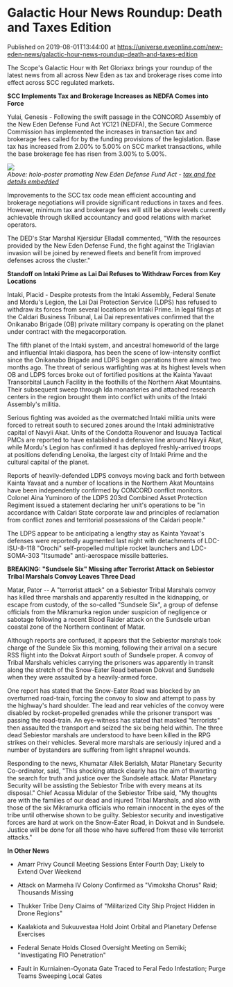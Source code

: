 # Galactic Hour News Roundup: Death and Taxes Edition
Published on 2019-08-01T13:44:00 at https://universe.eveonline.com/new-eden-news/galactic-hour-news-roundup-death-and-taxes-edition

The Scope's Galactic Hour with Ret Gloriaxx brings your roundup of the latest news from all across New Eden as tax and brokerage rises come into effect across SCC regulated markets.

**SCC Implements Tax and Brokerage Increases as NEDFA Comes into Force**

Yulai, Genesis  - Following the swift passage in the CONCORD Assembly of the New Eden Defense Fund Act YC121 (NEDFA), the Secure Commerce Commission has implemented the increases in transaction tax and brokerage fees called for by the funding provisions of the legislation. Base tax has increased from 2.00% to 5.00% on SCC market transactions, while the base brokerage fee has risen from 3.00% to 5.00%.

[![](https://web.ccpgamescdn.com/fiction/eveonline/worldnews/images/nedfa_poster.png)](https://www.eveonline.com/article/pvewgz/updates-to-sales-taxes-and-brokers-fees)  
_Above: holo-poster promoting New Eden Defense Fund Act - [tax and fee details embedded](https://www.eveonline.com/article/pvewgz/updates-to-sales-taxes-and-brokers-fees)_

Improvements to the SCC tax code mean efficient accounting and brokerage negotiations will provide significant reductions in taxes and fees. However, minimum tax and brokerage fees will still be above levels currently achievable through skilled accountancy and good relations with market operators.

The DED's Star Marshal Kjersidur Elladall commented, "With the resources provided by the New Eden Defense Fund, the fight against the Triglavian invasion will be joined by renewed fleets and benefit from improved defenses across the cluster."

 

**Standoff on Intaki Prime as Lai Dai Refuses to Withdraw Forces from Key Locations**

Intaki, Placid  - Despite protests from the Intaki Assembly, Federal Senate and Mordu's Legion, the Lai Dai Protection Service (LDPS) has refused to withdraw its forces from several locations on Intaki Prime. In legal filings at the Caldari Business Tribunal, Lai Dai representatives confirmed that the Onikanabo Brigade (OB) private military company is operating on the planet under contract with the megacorporation.

The fifth planet of the Intaki system, and ancestral homeworld of the large and influential Intaki diaspora, has been the scene of low-intensity conflict since the Onikanabo Brigade and LDPS began operations there almost two months ago. The threat of serious warfighting was at its highest levels when OB and LDPS forces broke out of fortified positions at the Kainta Yavaat Transorbital Launch Facility in the foothills of the Northern Akat Mountains. Their subsequent sweep through Ida monasteries and attached research centers in the region brought them into conflict with units of the Intaki Assembly's militia.

Serious fighting was avoided as the overmatched Intaki militia units were forced to retreat south to secured zones around the Intaki administrative capital of Navyii Akat. Units of the Condotta Rouvenor and Isuuaya Tactical PMCs are reported to have established a defensive line around Navyii Akat, while Mordu's Legion has confirmed it has deployed freshly-arrived troops at positions defending Lenoika, the largest city of Intaki Prime and the cultural capital of the planet.

Reports of heavily-defended LDPS convoys moving back and forth between Kainta Yavaat and a number of locations in the Northern Akat Mountains have been independently confirmed by CONCORD conflict monitors. Colonel Aina Yuminoro of the LDPS 203rd Combined Asset Protection Regiment issued a statement declaring her unit's operations to be "in accordance with Caldari State corporate law and principles of reclamation from conflict zones and territorial possessions of the Caldari people."

The LDPS appear to be anticipating a lengthy stay as Kainta Yavaat's defenses were reportedly augmented last night with detachments of LDC-ISU-8-118 "Orochi" self-propelled multiple rocket launchers and LDC-SOMA-303 "Itsumade" anti-aerospace missile batteries.

 

**BREAKING: "Sundsele Six" Missing after Terrorist Attack on Sebiestor Tribal Marshals Convoy Leaves Three Dead**

Matar, Pator -- A "terrorist attack" on a Sebiestor Tribal Marshals convoy has killed three marshals and apparently resulted in the kidnapping, or escape from custody, of the so-called "Sundsele Six", a group of defense officials from the Mikramurka region under suspicion of negligence or sabotage following a recent Blood Raider attack on the Sundsele urban coastal zone of the Northern continent of Matar.

Although reports are confused, it appears that the Sebiestor marshals took charge of the Sundele Six this morning, following their arrival on a secure RSS flight into the Dokvat Airport south of Sundsele proper. A convoy of Tribal Marshals vehicles carrying the prisoners was apparently in transit along the stretch of the Snow-Eater Road between Dokvat and Sundsele when they were assaulted by a heavily-armed force.

One report has stated that the Snow-Eater Road was blocked by an overturned road-train, forcing the convoy to slow and attempt to pass by the highway's hard shoulder. The lead and rear vehicles of the convoy were disabled by rocket-propelled grenades while the prisoner transport was passing the road-train. An eye-witness has stated that masked "terrorists" then assaulted the transport and seized the six being held within. The three dead Sebiestor marshals are understood to have been killed in the RPG strikes on their vehicles. Several more marshals are seriously injured and a number of bystanders are suffering from light shrapnel wounds.

Responding to the news, Khumatar Allek Berialsh, Matar Planetary Security Co-ordinator, said, "This shocking attack clearly has the aim of thwarting the search for truth and justice over the Sundsele attack. Matar Planetary Security will be assisting the Sebiestor Tribe with every means at its disposal." Chief Acassa Midular of the Sebiestor Tribe said, "My thoughts are with the families of our dead and injured Tribal Marshals, and also with those of the six Mikramurka officials who remain innocent in the eyes of the tribe until otherwise shown to be guilty. Sebiestor security and investigative forces are hard at work on the Snow-Eater Road, in Dokvat and in Sundsele. Justice will be done for all those who have suffered from these vile terrorist attacks."

**In Other News**

  * Amarr Privy Council Meeting Sessions Enter Fourth Day; Likely to Extend Over Weekend


  * Attack on Marmeha IV Colony Confirmed as  "Vimoksha Chorus" Raid; Thousands Missing


  * Thukker Tribe Deny Claims of "Militarized City Ship Project Hidden in Drone Regions"


  * Kaalakiota and Sukuuvestaa Hold Joint Orbital and Planetary Defense Exercises


  * Federal Senate Holds Closed Oversight Meeting on Semiki; "Investigating FIO Penetration"


  * Fault in Kurniainen-Oyonata Gate Traced to Feral Fedo Infestation; Purge Teams Sweeping Local Gates
